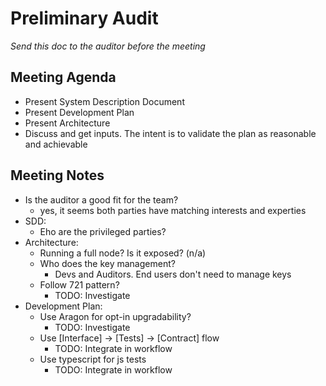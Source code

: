 # Preliminary Audit

*Send this doc to the auditor before the meeting*

## Meeting Agenda
- Present System Description Document
- Present Development Plan
- Present Architecture
- Discuss and get inputs. The intent is to validate the plan as reasonable and achievable

## Meeting Notes

- Is the auditor a good fit for the team?
  - yes, it seems both parties have matching interests and experties
- SDD:
  - Eho are the privileged parties?
- Architecture:
  - Running a full node?  Is it exposed? (n/a)
  - Who does the key management?
    - Devs and Auditors. End users don't need to manage keys
  - Follow 721 pattern?
    - TODO: Investigate
- Development Plan:
  - Use Aragon for opt-in upgradability?
    - TODO: Investigate
  - Use [Interface] -> [Tests] -> [Contract] flow
    - TODO: Integrate in workflow
  - Use typescript for js tests
    - TODO: Integrate in workflow
